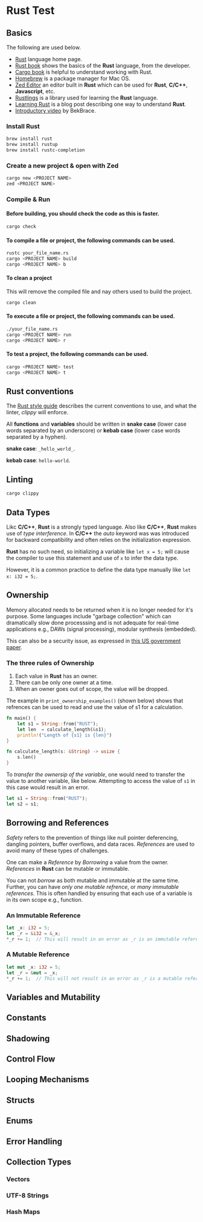 # Rust Test

## Basics

The following are used below.

- [Rust](https://www.rust-lang.org) language home page.
- [Rust book](https://doc.rust-lang.org/stable/book/) shows the basics of the __Rust__ language, from the developer.
- [Cargo book](https://doc.rust-lang.org/cargo/print.html) is helpful to understand working with Rust.
- [Homebrew](https://brew.sh) is  a package manager for Mac OS.
- [Zed Editor](https://zed.dev) an editor built in __Rust__ which can be used for __Rust__, __C/C++__, __Javascript__, etc.
- [Rustlings](https://rustlings.rust-lang.org) is a library used for learning the __Rust__ language.
- [Learning Rust](https://cglab.ca/~abeinges/blah/too-many-lists/book/README.html) is a blog post describing one way to understand __Rust__.
- [Introductory video](https://youtu.be/rQ_J9WH6CGk?si=fIP3MCsNvukSm6bH) by BekBrace.

### Install Rust

```zsh
brew install rust
brew install rustup
brew install rustc-completion
```

### Create a new project & open with Zed

```zsh
cargo new <PROJECT NAME>
zed <PROJECT NAME>
```

### Compile & Run

#### Before building, you should check the code as this is faster.

```zsh
cargo check
```

#### To compile a file or project, the following commands can be used.

```zsh
rustc your_file_name.rs
cargo <PROJECT NAME> build
cargo <PROJECT NAME> b
```

#### To clean a project

This will remove the compiled file and nay others used to build the project.

```zsh
cargo clean
```

#### To execute a file or project, the following commands can be used.

```zsh
./your_file_name.rs
cargo <PROJECT NAME> run
cargo <PROJECT NAME> r
```

#### To test a project, the following commands can be used.

```zsh
cargo <PROJECT NAME> test
cargo <PROJECT NAME> t
```

## Rust conventions

The [Rust style guide](https://doc.rust-lang.org/nightly/style-guide/) describes the current conventions to use, and what the linter, _clippy_ will enforce.

All __functions__ and __variables__ should be written in __snake case__ (lower case words separated by an underscore) or __kebab case__ (lower case words separated by a hyphen).

__snake case__: ```_hello_world_```.

__kebab case__: ```hello-world```.

## Linting

```zsh
cargo clippy
```

## Data Types

Likc __C/C++__, __Rust__ is a strongly typed language. Also like __C/C++__, __Rust__ makes use of _type interference_.  In __C/C++__ the _auto_ keyword was was introduced for backward compatibility and often relies on the initialization expression.

__Rust__ has no such need, so initializing a variable like ```let x = 5;``` will cause the compiler to use this statement and use of ```x``` to infer the data type.

However, it is a common practice to define the data type manually like ```let x: i32 = 5;```.

## Ownership

Memory allocated needs to be returned when it is no longer needed for it's purpose. Some languages include "garbage collection" which can dramatically slow done processsing and is not adequate for real-time applications e.g., DAWs (signal processing), modular synthesis (embedded).

This can also be a security issue, as expressed in [this US government paper](https://bidenwhitehouse.archives.gov/wp-content/uploads/2024/02/Final-ONCD-Technical-Report.pdf).

### The three rules of Ownership

1. Each value in __Rust__ has an owner.
2. There can be only one owner at a time.
3. When an owner goes out of scope, the value will be dropped.

The example in ```print_ownership_examples()``` (shown below) shows that refrences can be used to read and use the value of s1 for a calculation.

```rust
fn main() {
    let s1 = String::from("RUST");
    let len  = calculate_length(&s1);
    println!("Length of {s1} is {len}")
}

fn calculate_length(s: &String) -> usize {
    s.len()
}
```

To _transfer the ownersip of the variable_, one would need to transfer the value to another variable, like below. Attempting to access the value of ```s1``` in this case would result in an error.

```rust
let s1 = String::from("RUST");
let s2 = s1;
```

## Borrowing and References

_Safety_ refers to the prevention of things like null pointer deferencing, dangling pointers, buffer overflows, and data races. _References_ are used to avoid many of these types of challenges.

One can make a _Reference_ by _Borrowing_ a value from the owner. _References_ in __Rust__ can be mutable or immutable.

You can not _borrow_ as both mutable and immutable at the same time. Further, you can have _only one mutable refrence_, or _many immutable references_. This is often handled by ensuring that each use of a variable is in its own scope e.g., function.

### An Immutable Reference

```rust
let _x: i32 = 5;
let _r = &i32 = &_x;
*_r += 1;  // This will result in an error as _r is an immutable reference
```

### A Mutable Reference

```rust
let mut _x: i32 = 5;
let _r = &mut = _x;
*_r += 1;  // This will not result in an error as _r is a mutable reference
```

## Variables and Mutability

## Constants

## Shadowing

## Control Flow

## Looping Mechanisms

## Structs

## Enums

## Error Handling

## Collection Types

### Vectors

### UTF-8 Strings

### Hash Maps
